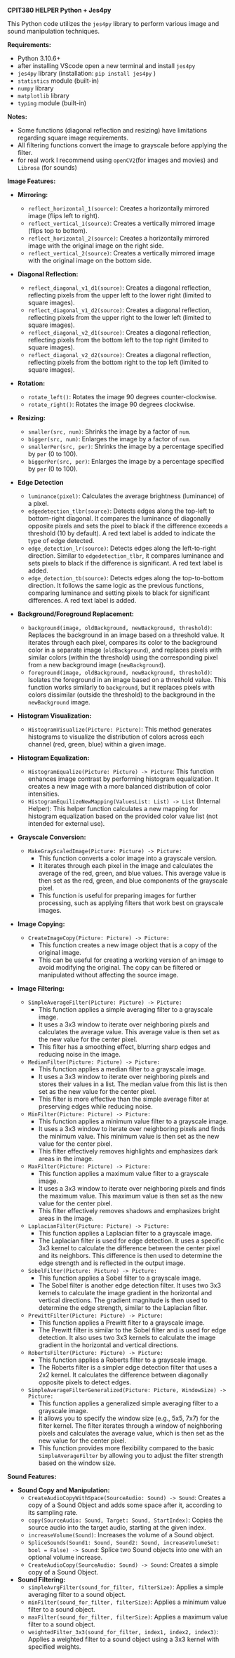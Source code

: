 

**CPIT380 HELPER Python + Jes4py**

This Python code utilizes the `jes4py` library to perform various image and sound manipulation techniques.


**Requirements:**     
- Python 3.10.6+
- after installing VScode open a new terminal and install `jes4py`
- `jes4py` library (installation: `pip install jes4py` )
- `statistics` module (built-in)
- `numpy` library
- `matplotlib` library
- `typing` module (built-in)

**Notes:**
- Some functions (diagonal reflection and resizing) have limitations regarding square image requirements.
- All filtering functions convert the image to grayscale before applying the filter. 
- for real work I recommend using `openCV2`(for images and movies) and `Librosa` (for sounds)

**Image Features:**

- **Mirroring:**
  - `reflect_horizontal_1(source)`: Creates a horizontally mirrored image (flips left to right).
  - `reflect_vertical_1(source)`: Creates a vertically mirrored image (flips top to bottom).
  - `reflect_horizontal_2(source)`: Creates a horizontally mirrored image with the original image on the right side.
  - `reflect_vertical_2(source)`: Creates a vertically mirrored image with the original image on the bottom side.

- **Diagonal Reflection:**
  - `reflect_diagonal_v1_d1(source)`: Creates a diagonal reflection, reflecting pixels from the upper left to the lower right (limited to square images).
  - `reflect_diagonal_v1_d2(source)`: Creates a diagonal reflection, reflecting pixels from the upper right to the lower left (limited to square images).
  - `reflect_diagonal_v2_d1(source)`: Creates a diagonal reflection, reflecting pixels from the bottom left to the top right (limited to square images).
  - `reflect_diagonal_v2_d2(source)`: Creates a diagonal reflection, reflecting pixels from the bottom right to the top left (limited to square images).

- **Rotation:**
  - `rotate_left()`: Rotates the image 90 degrees counter-clockwise.
  - `rotate_right()`: Rotates the image 90 degrees clockwise.

- **Resizing:**
  - `smaller(src, num)`: Shrinks the image by a factor of `num`.
  - `bigger(src, num)`: Enlarges the image by a factor of `num`.
  - `smallerPer(src, per)`: Shrinks the image by a percentage specified by `per` (0 to 100).
  - `biggerPer(src, per)`: Enlarges the image by a percentage specified by `per` (0 to 100).

- **Edge Detection**
  - `luminance(pixel)`: Calculates the average brightness (luminance) of a pixel.
  - `edgedetection_tlbr(source)`: Detects edges along the top-left to bottom-right diagonal. It compares the luminance of diagonally opposite pixels and sets the pixel to black if the difference exceeds a threshold (10 by default). A red text label is added to indicate the type of edge detected.
  - `edge_detection_lr(source)`: Detects edges along the left-to-right direction. Similar to `edgedetection_tlbr`, it compares luminance and sets pixels to black if the difference is significant. A red text label is added.
  - `edge_detection_tb(source)`: Detects edges along the top-to-bottom direction. It follows the same logic as the previous functions, comparing luminance and setting pixels to black for significant differences. A red text label is added.

- **Background/Foreground Replacement:**
    - `background(image, oldBackground, newBackground, threshold)`: Replaces the background in an image based on a threshold value. It iterates through each pixel, compares its color to the background color in a separate image (`oldBackground`), and replaces pixels with similar colors (within the threshold) using the corresponding pixel from a new background image (`newBackground`).
    - `foreground(image, oldBackground, newBackground, threshold)`: Isolates the foreground in an image based on a threshold value. This function works similarly to `background`, but it replaces pixels with colors dissimilar (outside the threshold) to the background in the `newBackground` image.

- **Histogram Visualization:**
  - `HistogramVisualize(Picture: Picture)`: This method generates histograms to visualize the distribution of colors across each channel (red, green, blue) within a given image.
  
- **Histogram Equalization:**
  - `HistogramEqualize(Picture: Picture) -> Picture`: This function enhances image contrast by performing histogram equalization. It creates a new image with a more balanced distribution of color intensities.
  - `HistogramEquilizeNewMapping(ValuesList: List) -> List` (Internal Helper): This helper function calculates a new mapping for histogram equalization based on the provided color value list (not intended for external use).

- **Grayscale Conversion:**
  - `MakeGrayScaledImage(Picture: Picture) -> Picture:`
    - This function converts a color image into a grayscale version.
    - It iterates through each pixel in the image and calculates the average of the red, green, and blue values. This average value is then set as the red, green, and blue components of the grayscale pixel.
    - This function is useful for preparing images for further processing, such as applying filters that work best on grayscale images.

- **Image Copying:**
  - `CreateImageCopy(Picture: Picture) -> Picture:`
    - This function creates a new image object that is a copy of the original image.
    - This can be useful for creating a working version of an image to avoid modifying the original. The copy can be filtered or manipulated without affecting the source image.

- **Image Filtering:**
  - `SimpleAverageFilter(Picture: Picture) -> Picture:`
    - This function applies a simple averaging filter to a grayscale image.
    - It uses a 3x3 window to iterate over neighboring pixels and calculates the average value. This average value is then set as the new value for the center pixel.
    - This filter has a smoothing effect, blurring sharp edges and reducing noise in the image.
  - `MedianFilter(Picture: Picture) -> Picture:`
    - This function applies a median filter to a grayscale image.
    - It uses a 3x3 window to iterate over neighboring pixels and stores their values in a list. The median value from this list is then set as the new value for the center pixel.
    - This filter is more effective than the simple average filter at preserving edges while reducing noise.
  - `MinFilter(Picture: Picture) -> Picture:`
    - This function applies a minimum value filter to a grayscale image.
    - It uses a 3x3 window to iterate over neighboring pixels and finds the minimum value. This minimum value is then set as the new value for the center pixel.
    - This filter effectively removes highlights and emphasizes dark areas in the image.
  - `MaxFilter(Picture: Picture) -> Picture:`
    - This function applies a maximum value filter to a grayscale image.
    - It uses a 3x3 window to iterate over neighboring pixels and finds the maximum value. This maximum value is then set as the new value for the center pixel.
    - This filter effectively removes shadows and emphasizes bright areas in the image.
  - `LaplacianFilter(Picture: Picture) -> Picture:`
    - This function applies a Laplacian filter to a grayscale image.
    - The Laplacian filter is used for edge detection. It uses a specific 3x3 kernel to calculate the difference between the center pixel and its neighbors. This difference is then used to determine the edge strength and is reflected in the output image.
  - `SobelFilter(Picture: Picture) -> Picture:`
    - This function applies a Sobel filter to a grayscale image.
    - The Sobel filter is another edge detection filter. It uses two 3x3 kernels to calculate the image gradient in the horizontal and vertical directions. The gradient magnitude is then used to determine the edge strength, similar to the Laplacian filter.
  - `PrewittFilter(Picture: Picture) -> Picture:`
    - This function applies a Prewitt filter to a grayscale image.
    - The Prewitt filter is similar to the Sobel filter and is used for edge detection. It also uses two 3x3 kernels to calculate the image gradient in the horizontal and vertical directions.
  - `RobertsFilter(Picture: Picture) -> Picture:`
    - This function applies a Roberts filter to a grayscale image.
    - The Roberts filter is a simpler edge detection filter that uses a 2x2 kernel. It calculates the difference between diagonally opposite pixels to detect edges.
  - `SimpleAverageFilterGeneralized(Picture: Picture, WindowSize) -> Picture:`
    - This function applies a generalized simple averaging filter to a grayscale image.
    - It allows you to specify the window size (e.g., 5x5, 7x7) for the filter kernel. The filter iterates through a window of neighboring pixels and calculates the average value, which is then set as the new value for the center pixel.
    - This function provides more flexibility compared to the basic `SimpleAverageFilter` by allowing you to adjust the filter strength based on the window size.




**Sound Features:**

- **Sound Copy and Manipulation:**
  - `CreateAudioCopyWithSpace(SourceAudio: Sound) -> Sound`: Creates a copy of a Sound Object and adds some space after it, according to its sampling rate.
  - `copy(SourceAudio: Sound, Target: Sound, StartIndex)`: Copies the source audio into the target audio, starting at the given index.
  - `increaseVolume(Sound)`: Increases the volume of a Sound object.
  - `SpliceSounds(Sound1: Sound, Sound2: Sound, increaseVolumeSet: bool = False) -> Sound`: Splice two Sound objects into one with an optional volume increase.
  - `CreateAudioCopy(SourceAudio: Sound) -> Sound`: Creates a simple copy of a Sound Object.
- **Sound Filtering:**
  - `simpleAvrgFilter(sound_for_filter, filterSize)`: Applies a simple averaging filter to a sound object.
  - `minFilter(sound_for_filter, filterSize)`: Applies a minimum value filter to a sound object.
  - `maxFilter(sound_for_filter, filterSize)`: Applies a maximum value filter to a sound object.
  - `weightedFilter_3x3(sound_for_filter, index1, index2, index3)`: Applies a weighted filter to a sound object using a 3x3 kernel with specified weights. 



